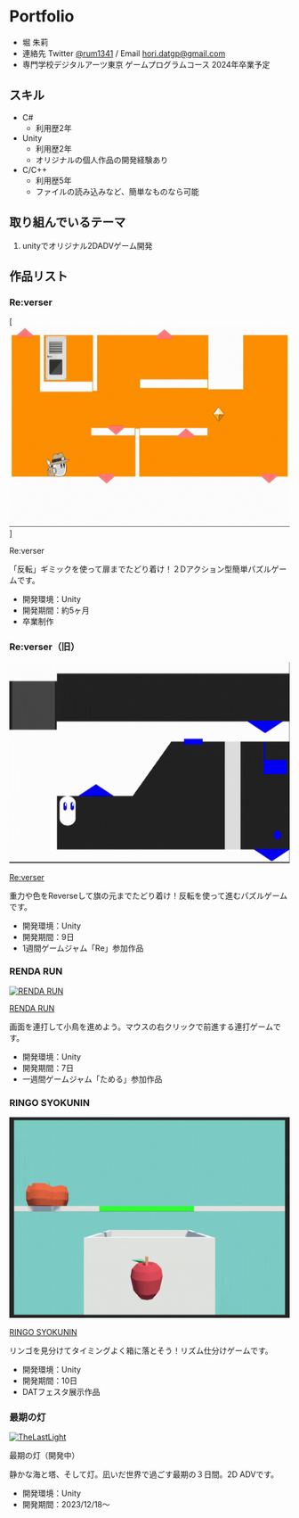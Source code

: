 # Portfolio

- 堀 朱莉
- 連絡先 Twitter [@rum1341](https://twitter.com/rum1341)  / Email [hori.datgp@gmail.com](mailto:hori.datgp@gmail.com)
- 専門学校デジタルアーツ東京 ゲームプログラムコース 2024年卒業予定


## スキル
- C#
  - 利用歴2年
- Unity
  - 利用歴2年
  - オリジナルの個人作品の開発経験あり
- C/C++
  - 利用歴5年
  - ファイルの読み込みなど、簡単なものなら可能

## 取り組んでいるテーマ
1. unityでオリジナル2DADVゲーム開発

## 作品リスト

### Re:verser
[<img src="reverser.gif" alt="Re:verser" style="height: 360px">]

Re:verser

「反転」ギミックを使って扉までたどり着け！２Dアクション型簡単パズルゲームです。

- 開発環境：Unity
- 開発期間：約5ヶ月
- 卒業制作
  
### Re:verser（旧）
[<img src="samune1.gif" alt="Re:verser" style="height: 360px">](https://unityroom.com/games/reverser)

[Re:verser](https://unityroom.com/games/reverser)

重力や色をReverseして旗の元までたどり着け！反転を使って進むパズルゲームです。

- 開発環境：Unity
- 開発期間：9日
- 1週間ゲームジャム「Re」参加作品
  
### RENDA RUN
[<img src="rendarun.gif" alt="RENDA RUN" style="height: 360px">](https://unityroom.com/games/rendarun)

[RENDA RUN](https://unityroom.com/games/rendarun)

画面を連打して小鳥を進めよう。マウスの右クリックで前進する連打ゲームです。

- 開発環境：Unity
- 開発期間：7日
- 一週間ゲームジャム「ためる」参加作品

### RINGO SYOKUNIN
[<img src="ringosyokunin.gif" alt="RINGO SYOKUNIN" style="height: 360px">](https://unityroom.com/games/ringo-syokunin)

[RINGO SYOKUNIN](https://unityroom.com/games/ringo-syokunin)

リンゴを見分けてタイミングよく箱に落とそう！リズム仕分けゲームです。

- 開発環境：Unity
- 開発期間：10日
- DATフェスタ展示作品

### 最期の灯
[<img src="TLL.gif" alt="TheLastLight" style="height: 360px">]()

最期の灯（開発中）

静かな海と塔、そして灯。凪いだ世界で過ごす最期の３日間。2D ADVです。

- 開発環境：Unity
- 開発期間：2023/12/18～


